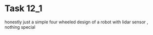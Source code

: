 # Task 12_1
honestly just a simple four wheeled design of a robot with lidar sensor , nothing special 